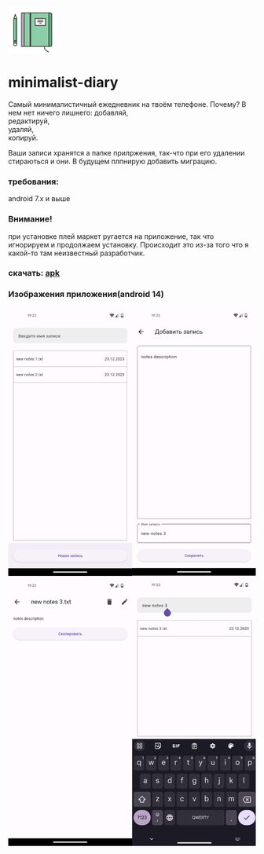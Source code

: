 ![icon](https://raw.githubusercontent.com/yarchefis/minimalist-diary/main/img/ic_launcher.png)
# minimalist-diary
Самый минималистичный ежедневник на твоём телефоне.
Почему?
В нем нет ничего лишнего:
    добавляй,  
    редактируй,  
    удаляй,  
    копируй. 
    
Ваши записи хранятся а папке прилржения, так-что при его удалении стираються и они. В будущем плпнирую добавить миграцию.

### требования:
android 7.x и выше

### Внимание!
при установке плей маркет ругается на приложение, так что игнорируем и продолжаем установку. Происходит это из-за того что я какой-то там неизвестный разработчик.

### скачать: [apk](https://github.com/yarchefis/minimalist-diary/releases/tag/diary)

### Изображения приложения(android 14)
![screenshot](https://raw.githubusercontent.com/yarchefis/minimalist-diary/main/img/s1.png)
![screenshot](https://raw.githubusercontent.com/yarchefis/minimalist-diary/main/img/s2.jpg)
